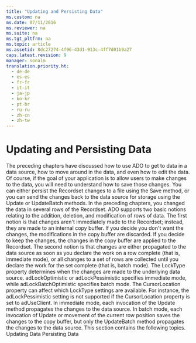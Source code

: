 ```yaml
---
title: "Updating and Persisting Data"
ms.custom: na
ms.date: 07/11/2016
ms.reviewer: na
ms.suite: na
ms.tgt_pltfrm: na
ms.topic: article
ms.assetid: 8dc27274-4f96-43d1-913c-4ff7d01b9a27
caps.latest.revision: 9
manager: sonalm
translation.priority.ht: 
  - de-de
  - es-es
  - fr-fr
  - it-it
  - ja-jp
  - ko-kr
  - pt-br
  - ru-ru
  - zh-cn
  - zh-tw
---
```

# Updating and Persisting Data
<?xml version="1.0" encoding="utf-8"?>
<developerConceptualDocument xmlns="http://ddue.schemas.microsoft.com/authoring/2003/5" xmlns:xlink="http://www.w3.org/1999/xlink" xmlns:xsi="http://www.w3.org/2001/XMLSchema-instance" xsi:schemaLocation="http://ddue.schemas.microsoft.com/authoring/2003/5 http://dduestorage.blob.core.windows.net/ddueschema/developer.xsd">
  <introduction>
    <para>The preceding chapters have discussed how to use ADO to get to data in a data source, how to move around in the data, and even how to edit the data. Of course, if the goal of your application is to allow users to make changes to the data, you will need to understand how to save those changes. You can either persist the <legacyBold>Recordset</legacyBold> changes to a file using the <legacyBold>Save</legacyBold> method, or you can send the changes back to the data source for storage using the <legacyBold>Update</legacyBold> or <legacyBold>UpdateBatch</legacyBold> methods.</para>
    <para>In the preceding chapters, you changed the data in several rows of the <legacyBold>Recordset</legacyBold>. ADO supports two basic notions relating to the addition, deletion, and modification of rows of data.</para>
    <para>The first notion is that changes aren't immediately made to the <legacyBold>Recordset</legacyBold>; instead, they are made to an internal <legacyItalic>copy buffer</legacyItalic>. If you decide you don't want the changes, the modifications in the copy buffer are discarded. If you decide to keep the changes, the changes in the copy buffer are applied to the <legacyBold>Recordset</legacyBold>.</para>
    <para>The second notion is that changes are either propagated to the data source as soon as you declare the work on a row complete (that is, <legacyItalic>immediate</legacyItalic> mode), or all changes to a set of rows are collected until you declare the work for the set complete (that is, <legacyItalic>batch</legacyItalic> mode). The <legacyBold>LockType</legacyBold> property determines when the changes are made to the underlying data source. <legacyBold>adLockOptimistic</legacyBold> or <legacyBold>adLockPessimistic</legacyBold> specifies immediate mode, while <legacyBold>adLockBatchOptimistic</legacyBold> specifies batch mode. The <legacyBold>CursorLocation</legacyBold> property can affect which <legacyBold>LockType</legacyBold> settings are available. For instance, the <legacyBold>adLockPessimistic</legacyBold> setting is not supported if the <legacyBold>CursorLocation</legacyBold> property is set to <legacyBold>adUseClient</legacyBold>.</para>
    <para>In immediate mode, each invocation of the <legacyBold>Update</legacyBold> method propagates the changes to the data source. In batch mode, each invocation of <legacyBold>Update</legacyBold> or movement of the current row position saves the changes to the copy buffer, but only the <legacyBold>UpdateBatch</legacyBold> method propagates the changes to the data source.</para>
    <para>This section contains the following topics.  </para>
    <list class="bullet">
      <listItem>
        <para>             <legacyLink xlink:href="6508e4e9-e33a-4dad-b340-5d632fd78a91">Updating Data</legacyLink>           </para>
      </listItem>
      <listItem>
        <para>             <legacyLink xlink:href="21c162ca-2845-4dd8-a49d-e715aba8c461">Persisting Data</legacyLink>           </para>
      </listItem>
    </list>
  </introduction>
  <relatedTopics />
</developerConceptualDocument>
